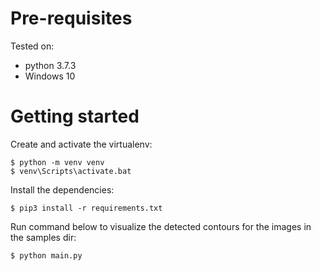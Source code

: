 # Pre-requisites
Tested on:
- python 3.7.3
- Windows 10

# Getting started
Create and activate the virtualenv:
```
$ python -m venv venv
$ venv\Scripts\activate.bat
```

Install the dependencies:
```
$ pip3 install -r requirements.txt
```

Run command below to visualize the detected contours for the images in the samples dir:
```
$ python main.py
```

